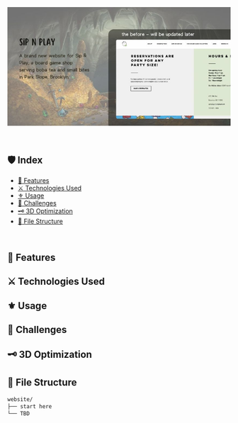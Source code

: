 ![sipnplay-readme](sipnplay-readme.jpg)

<br>

## 🛡 Index
- [🏰 Features](#-features)
- [⚔️ Technologies Used](#-technologies-used)
- [⚜ Usage](#-usage)
- [👑 Challenges](#-challenges)
- [🗝️ 3D Optimization](#-3d-optimization)
- [📜 File Structure](#-file-structure)

<br>

## 🏰 Features

## ⚔️ Technologies Used

## ⚜ Usage

## 👑 Challenges

## 🗝️ 3D Optimization

## 📜 File Structure
```
website/
├── start here
└── TBD
```
